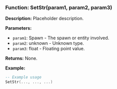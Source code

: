 ### Function: SetStr(param1, param2, param3)

**Description:**
Placeholder description.

**Parameters:**
- `param1`: Spawn - The spawn or entity involved.
- `param2`: unknown - Unknown type.
- `param3`: float - Floating point value.

**Returns:** None.

**Example:**

```lua
-- Example usage
SetStr(..., ..., ...)
```
